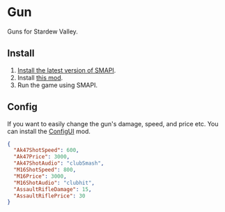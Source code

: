 ﻿# Gun

Guns for Stardew Valley.

## Install

1. [Install the latest version of SMAPI](https://smapi.io/).
2. Install [this mod](https://www.curseforge.com/stardewvalley/mods/gun).
4. Run the game using SMAPI.

## Config

If you want to easily change the gun's damage, speed, and price etc.
You can install the [ConfigUI](https://www.curseforge.com/stardewvalley/mods/configui) mod.

```json
{
  "Ak47ShotSpeed": 600,
  "Ak47Price": 3000,
  "Ak47ShotAudio": "clubSmash",
  "M16ShotSpeed": 800,
  "M16Price": 3000,
  "M16ShotAudio": "clubhit",
  "AssaultRifleDamage": 15,
  "AssaultRiflePrice": 30
}
```